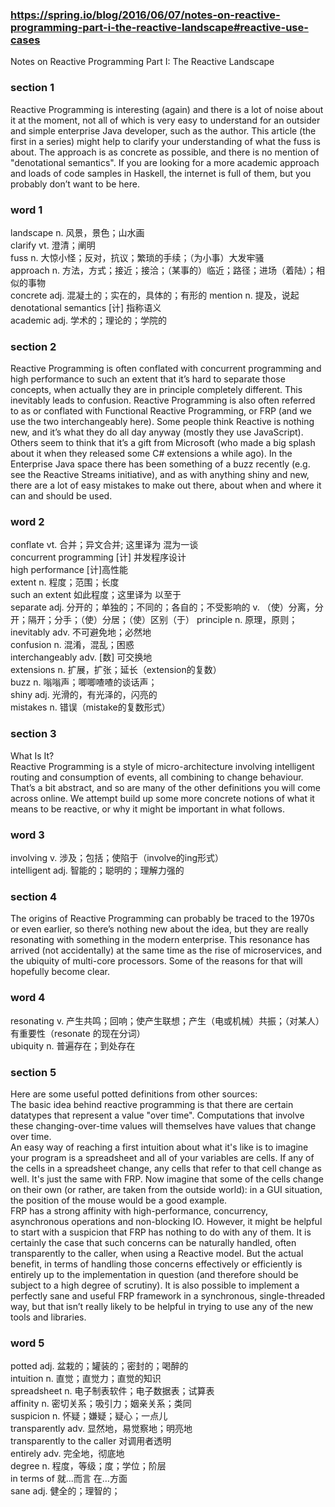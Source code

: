 ### https://spring.io/blog/2016/06/07/notes-on-reactive-programming-part-i-the-reactive-landscape#reactive-use-cases
Notes on Reactive Programming Part I: The Reactive Landscape
### section 1
Reactive Programming is interesting (again) and there is a lot of noise about it at the moment, not all of which is very easy to understand for an outsider and simple enterprise Java developer, such as the author. This article (the first in a series) might help to clarify your understanding of what the fuss is about. The approach is as concrete as possible, and there is no mention of "denotational semantics". If you are looking for a more academic approach and loads of code samples in Haskell, the internet is full of them, but you probably don’t want to be here.

### word 1
landscape n. 风景，景色；山水画  
clarify vt. 澄清；阐明  
fuss n. 大惊小怪；反对，抗议；繁琐的手续；（为小事）大发牢骚  
approach n. 方法，方式；接近；接洽；（某事的）临近；路径；进场（着陆）；相似的事物  
concrete adj. 混凝土的；实在的，具体的；有形的
mention n. 提及，说起  
denotational semantics [计] 指称语义  
academic adj. 学术的；理论的；学院的  

### section 2
Reactive Programming is often conflated with concurrent programming and high performance to such an extent that it’s hard to separate those concepts, when actually they are in principle completely different. This inevitably leads to confusion. Reactive Programming is also often referred to as or conflated with Functional Reactive Programming, or FRP (and we use the two interchangeably here). Some people think Reactive is nothing new, and it’s what they do all day anyway (mostly they use JavaScript). Others seem to think that it’s a gift from Microsoft (who made a big splash about it when they released some C# extensions a while ago). In the Enterprise Java space there has been something of a buzz recently (e.g. see the Reactive Streams initiative), and as with anything shiny and new, there are a lot of easy mistakes to make out there, about when and where it can and should be used.

### word 2
conflate vt. 合并；异文合并; 这里译为 混为一谈  
concurrent programming [计] 并发程序设计  
high performance [计]高性能  
extent n. 程度；范围；长度  
such an extent 如此程度；这里译为 以至于  
separate adj. 分开的；单独的；不同的；各自的；不受影响的 v. （使）分离，分开；隔开；分手；（使）分居；（使）区别（于）
principle n. 原理，原则；  
inevitably adv. 不可避免地；必然地  
confusion n. 混淆，混乱；困惑  
interchangeably adv. [数] 可交换地  
extensions n. 扩展，扩张；延长（extension的复数）   
buzz n. 嗡嗡声；唧唧喳喳的谈话声；  
shiny adj. 光滑的，有光泽的，闪亮的  
mistakes n. 错误（mistake的复数形式）

### section 3
What Is It?  
Reactive Programming is a style of micro-architecture involving intelligent routing and consumption of events, all combining to change behaviour. That’s a bit abstract, and so are many of the other definitions you will come across online. We attempt build up some more concrete notions of what it means to be reactive, or why it might be important in what follows.  
### word 3
involving v. 涉及；包括；使陷于（involve的ing形式）  
intelligent adj. 智能的；聪明的；理解力强的  

### section 4
The origins of Reactive Programming can probably be traced to the 1970s or even earlier, so there’s nothing new about the idea, but they are really resonating with something in the modern enterprise. This resonance has arrived (not accidentally) at the same time as the rise of microservices, and the ubiquity of multi-core processors. Some of the reasons for that will hopefully become clear.
### word 4
resonating v. 产生共鸣；回响；使产生联想；产生（电或机械）共振；（对某人）有重要性（resonate 的现在分词）  
ubiquity n. 普遍存在；到处存在

### section 5
Here are some useful potted definitions from other sources:  
The basic idea behind reactive programming is that there are certain
datatypes that represent a value "over time". Computations that
involve these changing-over-time values will themselves have values
that change over time.  
An easy way of reaching a first intuition about what it's like is to
imagine your program is a spreadsheet and all of your variables are
cells. If any of the cells in a spreadsheet change, any cells that
refer to that cell change as well. It's just the same with FRP. Now
imagine that some of the cells change on their own (or rather, are
taken from the outside world): in a GUI situation, the position of
the mouse would be a good example.  
FRP has a strong affinity with high-performance, concurrency, asynchronous operations and non-blocking IO. However, it might be helpful to start with a suspicion that FRP has nothing to do with any of them. It is certainly the case that such concerns can be naturally handled, often transparently to the caller, when using a Reactive model. But the actual benefit, in terms of handling those concerns effectively or efficiently is entirely up to the implementation in question (and therefore should be subject to a high degree of scrutiny). It is also possible to implement a perfectly sane and useful FRP framework in a synchronous, single-threaded way, but that isn’t really likely to be helpful in trying to use any of the new tools and libraries.
### word 5
potted adj. 盆栽的；罐装的；密封的；喝醉的  
intuition n. 直觉；直觉力；直觉的知识  
spreadsheet n. 电子制表软件；电子数据表；试算表  
affinity n. 密切关系；吸引力；姻亲关系；类同  
suspicion n. 怀疑；嫌疑；疑心；一点儿  
transparently adv. 显然地，易觉察地；明亮地  
transparently to the caller 对调用者透明  
entirely adv. 完全地，彻底地  
degree n. 程度，等级；度；学位；阶层  
in terms of 就...而言 在…方面  
sane adj. 健全的；理智的；